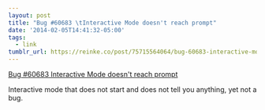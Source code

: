 ```yaml
---
layout: post
title: "Bug #60683 \tInteractive Mode doesn't reach prompt"
date: '2014-02-05T14:41:32-05:00'
tags:
  - link
tumblr_url: https://reinke.co/post/75715564064/bug-60683-interactive-mode-doesnt-reach-prompt
---
```

[Bug #60683 Interactive Mode doesn't reach prompt](https://bugs.php.net/bug.php?id=60683)  

Interactive mode that does not start and does not tell you anything, yet not a bug.

